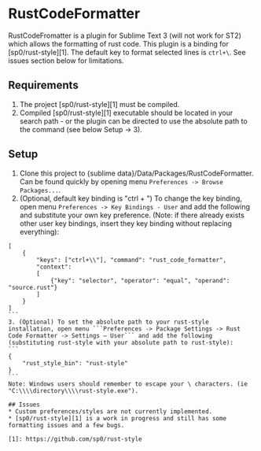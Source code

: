 # RustCodeFormatter
RustCodeFromatter is a plugin for Sublime Text 3 (will not work for ST2) which allows the formatting of rust code. This plugin is a binding for [sp0/rust-style][1]. The default key to format selected lines is ```ctrl+\```. See issues section below for limitations.

## Requirements
1. The project [sp0/rust-style][1] must be compiled.
2. Compiled [sp0/rust-style][1] executable should be located in your search path - or the plugin can be directed to use the absolute path to the command (see below Setup -> 3).

## Setup
1. Clone this project to {sublime data}/Data/Packages/RustCodeFormatter. Can be found quickly by opening menu ```Preferences -> Browse Packages...```.
2. (Optional, default key binding is "ctrl + \") To change the key binding, open menu ```Preferences -> Key Bindings - User``` and add the following and substitute your own key preference. (Note: if there already exists other user key bindings, insert they key binding without replacing everything):
````
[
    {
        "keys": ["ctrl+\\"], "command": "rust_code_formatter",
        "context": 
        [
            {"key": "selector", "operator": "equal", "operand": "source.rust"}
        ]
    }
]
```
3. (Optional) To set the absolute path to your rust-style installation, open menu ```Preferences -> Package Settings -> Rust Code Formatter -> Settings – User``` and add the following (substituting rust-style with your absolute path to rust-style):
```
{
    "rust_style_bin": "rust-style"
}
```
Note: Windows users should remember to escape your \ characters. (ie "C:\\\\directory\\\\rust-style.exe").

## Issues
* Custom preferences/styles are not currently implemented.
* [sp0/rust-style][1] is a work in progress and still has some formatting issues and a few bugs.

[1]: https://github.com/sp0/rust-style
